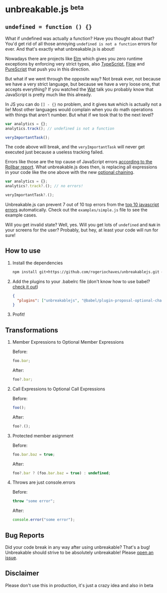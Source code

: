 # unbreakable.js <small><sup>beta</sup></small>

## `undefined = function () {}`

What if undefined was actually a function? Have you thought about that? You'd get rid of all those annoying `undefined is not a function` errors for ever. And that's exactly what unbreakable.js is about!

Nowadays there are projects like [Elm](http://elm-lang.org/) which gives you zero runtime exceptions by enforcing very strict types, also [TypeScript](https://www.typescriptlang.org/), [Flow](https://flow.org/) and [PureScript](http://www.purescript.org/) that push you in this direction.

But what if we went through the opposite way? Not break ever, not because we have a very strict language, but because we have a very loose one, that accepts everything? If you watched the [Wat](https://www.destroyallsoftware.com/talks/wat) talk you probably know that JavaScript is pretty much like this already.

In JS you can do `[] - {}` no problem, and it gives `NaN` which is actually not a lie! Most other languages would complain when you do math operations with things that aren't number. But what if we took that to the next level?

```javascript
var analytics = {};
analytics.track(); // undefined is not a function

veryImportantTask();
```

The code above will break, and the `veryImportantTask` will never get executed just because a useless tracking failed.

Errors like those are the top cause of JavaScript errors [according to the Rollbar report](https://rollbar.com/blog/top-10-javascript-errors/). What unbreakable.js does then, is replacing all expressions in your code like the one above with the new [optional chaining](https://github.com/tc39/proposal-optional-chaining).

```javascript
var analytics = {};
analytics?.track?.(); // no errors!

veryImportantTask?.();
```

Unbreakable.js can prevent 7 out of 10 top errors from the [top 10 javascript errors](https://rollbar.com/blog/top-10-javascript-errors/) automatically. Check out the `examples/simple.js` file to see the example cases.

Will you get invalid state? Well, yes. Will you get lots of `undefined` and `NaN` in your screens for the user? Probably, but hey, at least your code will run for sure!

## How to use

1. Install the dependencies

   ```bash
   npm install git+https://github.com/rogeriochaves/unbreakablejs.git @babel/plugin-proposal-optional-chaining
   ```

1. Add the plugins to your .babelrc file (don't know how to use babel? [check it out](https://babeljs.io/setup))

   ```json
   {
     "plugins": ["unbreakablejs", "@babel/plugin-proposal-optional-chaining"]
   }
   ```

1. Profit!

## Transformations

1. Member Expressions to Optional Member Expressions

   Before:

   ```javascript
   foo.bar;
   ```

   After:

   ```javascript
   foo?.bar;
   ```

1. Call Expressions to Optional Call Expressions

   Before:

   ```javascript
   foo();
   ```

   After:

   ```javascript
   foo?.();
   ```

1. Protected member asignment

   Before:

   ```javascript
   foo.bar.baz = true;
   ```

   After:

   ```javascript
   foo?.bar ? (foo.bar.baz = true) : undefined;
   ```

1. Throws are just console.errors

   Before:

   ```javascript
   throw "some error";
   ```

   After:

   ```javascript
   console.error("some error");
   ```

## Bug Reports

Did your code break in any way after using unbreakable? That's a bug! Unbreakable should strive to be absolutely unbreakable! Please [open an issue](https://github.com/rogeriochaves/unbreakablejs/issues).

## Disclaimer

Please don't use this in production, it's just a crazy idea and also in beta
